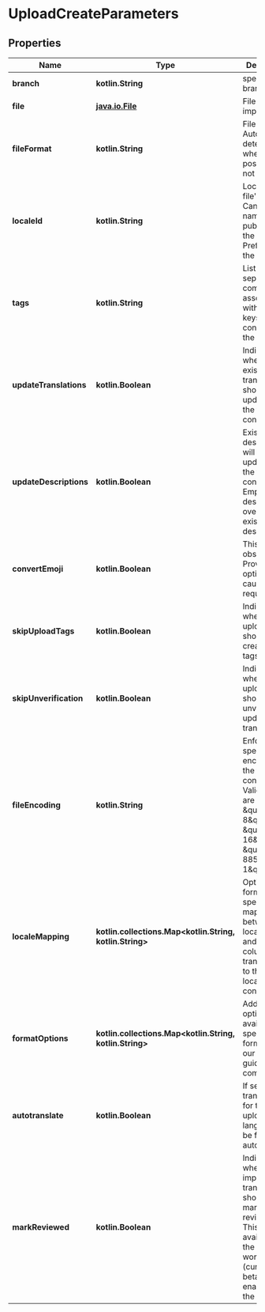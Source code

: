 
# UploadCreateParameters

## Properties
Name | Type | Description | Notes
------------ | ------------- | ------------- | -------------
**branch** | **kotlin.String** | specify the branch to use |  [optional]
**file** | [**java.io.File**](java.io.File.md) | File to be imported |  [optional]
**fileFormat** | **kotlin.String** | File format. Auto-detected when possible and not specified. |  [optional]
**localeId** | **kotlin.String** | Locale of the file&#39;s content. Can be the name or public id of the locale. Preferred is the public id. |  [optional]
**tags** | **kotlin.String** | List of tags separated by comma to be associated with the new keys contained in the upload. |  [optional]
**updateTranslations** | **kotlin.Boolean** | Indicates whether existing translations should be updated with the file content. |  [optional]
**updateDescriptions** | **kotlin.Boolean** | Existing key descriptions will be updated with the file content. Empty descriptions overwrite existing descriptions. |  [optional]
**convertEmoji** | **kotlin.Boolean** | This option is obsolete. Providing the option will cause a bad request error. |  [optional]
**skipUploadTags** | **kotlin.Boolean** | Indicates whether the upload should not create upload tags. |  [optional]
**skipUnverification** | **kotlin.Boolean** | Indicates whether the upload should unverify updated translations. |  [optional]
**fileEncoding** | **kotlin.String** | Enforces a specific encoding on the file contents. Valid options are \&quot;UTF-8\&quot;, \&quot;UTF-16\&quot; and \&quot;ISO-8859-1\&quot;. |  [optional]
**localeMapping** | **kotlin.collections.Map&lt;kotlin.String, kotlin.String&gt;** | Optional, format specific mapping between locale names and the columns the translations to those locales are contained in. |  [optional]
**formatOptions** | **kotlin.collections.Map&lt;kotlin.String, kotlin.String&gt;** | Additional options available for specific formats. See our format guide for complete list. |  [optional]
**autotranslate** | **kotlin.Boolean** | If set, translations for the uploaded language will be fetched automatically. |  [optional]
**markReviewed** | **kotlin.Boolean** | Indicated whether the imported translations should be marked as reviewed. This setting is available if the review workflow (currently beta) is enabled for the project. |  [optional]



